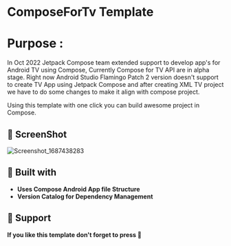 # ComposeForTv Template

# Purpose :
In Oct 2022 Jetpack Compose team extended support to develop app's for Android TV using Compose, Currently Compose for TV API are in alpha stage.
Right now Android Studio Flamingo Patch 2 version doesn't support to create TV App using Jetpack Compose and after creating XML TV project we have to do some changes to make it align with compose project.

Using this template with one click you can build awesome project in Compose.

## 👷 ScreenShot
  ![Screenshot_1687438283](https://github.com/swap-musale/ComposeForTv/assets/125433713/cfc4f7f9-eea4-45e1-966a-7b70e1c5566f)



## 👷 Built with
  - **Uses Compose Android App file Structure**
  - **Version Catalog for Dependency Management**



## 🤝 Support
  **If you like this template don't forget to press 🌟**
